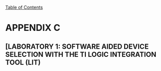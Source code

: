 [Table of Contents](https://github.com/JeffDeCola/my-masters-thesis#table-of-contents)

# APPENDIX C

## [LABORATORY 1: SOFTWARE AIDED DEVICE SELECTION WITH THE TI LOGIC INTEGRATION TOOL (LIT)

### 